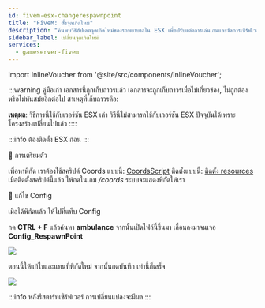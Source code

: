 ```yaml
---
id: fivem-esx-changerespawnpoint
title: "FiveM: ตั้งจุดเกิดใหม่"
description: "ค้นพบวิธีอัปเดตจุดเกิดใหม่ของรถพยาบาลใน ESX เพื่อปรับแต่งการเล่นเกมและจัดการเซิร์ฟเวอร์ได้ดีขึ้น → เรียนรู้เพิ่มเติมตอนนี้"
sidebar_label: เปลี่ยนจุดเกิดใหม่
services:
  - gameserver-fivem
---
```


import InlineVoucher from '@site/src/components/InlineVoucher';



:::warning คู่มือเก่า
เอกสารนี้ถูกเก็บถาวรแล้ว เอกสารจะถูกเก็บถาวรเมื่อไม่เกี่ยวข้อง, ไม่ถูกต้อง หรือไม่ทันสมัยอีกต่อไป สาเหตุที่เก็บถาวรคือ:

**เหตุผล**: วิธีการนี้ใช้กับเวอร์ชัน ESX เก่า วิธีนี้ไม่สามารถใช้กับเวอร์ชัน ESX ปัจจุบันได้เพราะโครงสร้างเปลี่ยนไปแล้ว
::::



:::info
ต้องติดตั้ง ESX ก่อน
:::

<InlineVoucher />

📔 การเตรียมตัว

เพื่อหาพิกัด เราต้องใช้สคริปต์ Coords แบบนี้:
[CoordsScript](https://github.com/qalle-fivem/qalle_coords)
ติดตั้งแบบนี้: [ติดตั้ง resources](fivem-installresources.md)
เมื่อติดตั้งสคริปต์นี้แล้ว ให้กดในเกม */coords*
ระบบจะแสดงพิกัดให้เรา

📑 แก้ไข Config

เมื่อได้พิกัดแล้ว ให้ไปที่แท็บ Config

กด **CTRL + F** แล้วค้นหา **ambulance**
จากนั้นเปิดไฟล์นี้ขึ้นมา
เลื่อนลงมาจนเจอ **Config_RespawnPoint**

![](https://screensaver01.zap-hosting.com/index.php/s/6FYfkgfPfEWK6sj/preview)

ตอนนี้ให้แก้ไขและแทนที่พิกัดใหม่
จากนั้นกดบันทึก เท่านี้ก็เสร็จ

![](https://screensaver01.zap-hosting.com/index.php/s/ZEcfQt69SX5if3Q/preview)

:::info
หลังรีสตาร์ทเซิร์ฟเวอร์ การเปลี่ยนแปลงจะมีผล
:::

<InlineVoucher />